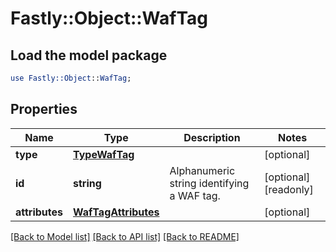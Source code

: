 # Fastly::Object::WafTag

## Load the model package
```perl
use Fastly::Object::WafTag;
```

## Properties
Name | Type | Description | Notes
------------ | ------------- | ------------- | -------------
**type** | [**TypeWafTag**](TypeWafTag.md) |  | [optional] 
**id** | **string** | Alphanumeric string identifying a WAF tag. | [optional] [readonly] 
**attributes** | [**WafTagAttributes**](WafTagAttributes.md) |  | [optional] 

[[Back to Model list]](../README.md#documentation-for-models) [[Back to API list]](../README.md#documentation-for-api-endpoints) [[Back to README]](../README.md)


